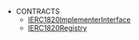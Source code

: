 - CONTRACTS
	 - [IERC1820ImplementerInterface](./IERC1820ImplementerInterface.md)
	 - [IERC1820Registry](./IERC1820Registry.md)
